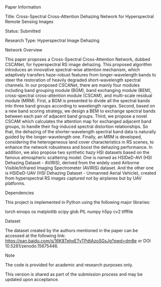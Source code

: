 Paper Information

Title: Cross-Spectral Cross-Attention Dehazing Network for Hyperspectral Remote Sensing Images

Status: Submitted 

Research Type: Hyperspectral Image Dehazing


Network Overview

This paper proposes a Cross-Spectral Cross-Attention Network, dubbed CSCANet, for hyperspectral RS image dehazing. This proposed algorithm introduces an innovative spectral-wise attention mechanism, which adaptively transfers haze-robust features from longer-wavelength bands to steer the restoration of heavily degraded short-wavelength spectral channels. In our proposed CSCANet, there are mainly four modules including band grouping module (BGM), band exchanging module (BEM), cross-spectral cross-attention module (CSCAM), and multi-scale residual module (MRM). First, a BGM is presented to divide all the spectral bands into three band groups according to wavelength ranges. Second, based on a new band scoring strategy, we design a BEM to exchange spectral bands between each pair of adjacent band groups. Third, we propose a novel CSCAM which calculates the attention map for exchanged adjacent band groups, to handle their fog-induced spectral distortion relationships. So that, the dehazing of the shorter-wavelength spectral band data is naturally guided by the longer-wavelength one. Finally, an MRM is developed, considering the heterogeneous land cover characteristics in RS scenes, to enhance the network robustness and boost the dehazing performance. In addition, we also propose two synthetic hazy HSI datasets based on the famous atmospheric scattering model. One is named as HSIDeD-AVI (HSI Dehazing Dataset - AVIRIS), derived from the widely used Airborne Visible/Infrared Imaging Spectrometer (AVIRIS) dataset. And the other one is HSIDeD-UAV (HSI Dehazing Dataset - Unmanned Aerial Vehicle), created from hyperspectral RS images captured not by airplanes but by UAV platforms.



Dependencies

This project is implemented in Python using the following major libraries:

torch
einops
os
matplotlib
scipy
glob
PIL
numpy
h5py
cv2
tifffile



Dataset

The dataset created by the authors mentioned in the paper can be accessed at the following link: https://pan.baidu.com/s/16K8TehxETyTPdtAzoSGsJg?pwd=dm8e or DOI 10.5281/zenodo.15675446.




Note

The code is provided for academic and research purposes only.

This version is shared as part of the submission process and may be updated upon acceptance.
